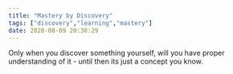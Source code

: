 ```yaml
---
title: "Mastery by Discovery"
tags: ["discovery","learning","mastery"]
date: 2020-08-09 20:38:29
---
```


Only when you discover something yourself, will you have proper understanding of it - until then its just a concept you know.
